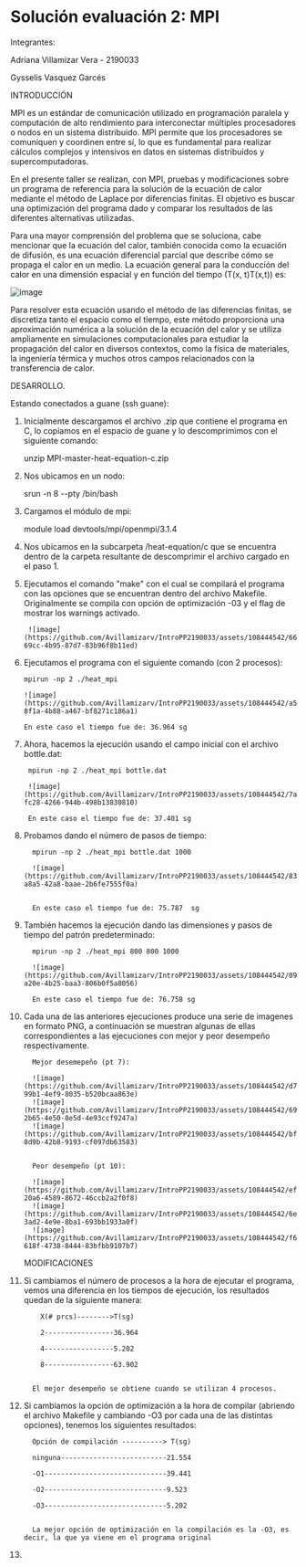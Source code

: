 # Solución evaluación 2: MPI

Integrantes:

Adriana Villamizar Vera - 2190033

Gysselis Vasquez Garcés 

INTRODUCCIÓN


MPI es un estándar de comunicación utilizado en programación paralela y computación de alto rendimiento para interconectar múltiples procesadores o nodos en un sistema distribuido. MPI permite que los procesadores se comuniquen y coordinen entre sí, lo que es fundamental para realizar cálculos complejos y intensivos en datos en sistemas distribuidos y supercomputadoras.


En el presente taller se realizan, con MPI, pruebas y modificaciones sobre un programa de referencia para la solución de la ecuación de calor mediante el método de Laplace por diferencias finitas. El objetivo es buscar una optimización del programa dado y comparar los resultados de las diferentes alternativas utilizadas.


Para una mayor comprensión del problema que se soluciona, cabe mencionar que la ecuación del calor, también conocida como la ecuación de difusión, es una ecuación diferencial parcial que describe cómo se propaga el calor en un medio. La ecuación general para la conducción del calor en una dimensión espacial y en función del tiempo (T(x, t)T(x,t)) es:

![image](https://github.com/Avillamizarv/IntroPP2190033/assets/108444542/4a0a5e8f-d0c2-4b43-b28b-82ebed1547d3)

Para resolver esta ecuación usando el método de las diferencias finitas, se discretiza tanto el espacio como el tiempo, este método proporciona una aproximación numérica a la solución de la ecuación del calor y se utiliza ampliamente en simulaciones computacionales para estudiar la propagación del calor en diversos contextos, como la física de materiales, la ingeniería térmica y muchos otros campos relacionados con la transferencia de calor.


DESARROLLO.

Estando conectados a guane (ssh guane):


1. Inicialmente descargamos el archivo .zip que contiene el programa en C, lo copiamos en el espacio de guane y lo descomprimimos con el siguiente comando:

      unzip  MPI-master-heat-equation-c.zip
   
2.  Nos ubicamos en un nodo:

      srun -n 8 --pty /bin/bash
   
3. Cargamos el módulo de mpi:

     module load devtools/mpi/openmpi/3.1.4
   
4.  Nos ubicamos en la subcarpeta /heat-equation/c que se encuentra dentro de la carpeta resultante de descomprimir el archivo cargado en el paso 1.
  
5.  Ejecutamos el comando "make" con el cual se compilará el programa con las opciones que se encuentran dentro del archivo Makefile. Originalmente se compila con opción de optimización -03 y el flag de mostrar los warnings activado.

         ![image](https://github.com/Avillamizarv/IntroPP2190033/assets/108444542/66f545c3-69cc-4b95-87d7-83b96f8b11ed)

   
6.  Ejecutamos el programa con el siguiente comando (con 2 procesos):

        mpirun -np 2 ./heat_mpi
      
        ![image](https://github.com/Avillamizarv/IntroPP2190033/assets/108444542/a51b0db4-8f1a-4b88-a467-bf8271c186a1)
      
        En este caso el tiempo fue de: 36.964 sg
  
7.  Ahora, hacemos la ejecución usando el campo inicial con el archivo  bottle.dat:

         mpirun -np 2 ./heat_mpi bottle.dat
      
         ![image](https://github.com/Avillamizarv/IntroPP2190033/assets/108444542/7aa1a7f5-fc28-4266-944b-498b13830810)
      
         En este caso el tiempo fue de: 37.401 sg
 
8.  Probamos dando el número de pasos de tiempo:

          mpirun -np 2 ./heat_mpi bottle.dat 1000
      
          ![image](https://github.com/Avillamizarv/IntroPP2190033/assets/108444542/83eb4fb1-a8a5-42a8-baae-2b6fe7555f0a)
      
      
          En este caso el tiempo fue de: 75.787  sg
  
9.  También hacemos la ejecución dando las dimensiones y pasos de tiempo del patrón predeterminado:

          mpirun -np 2 ./heat_mpi 800 800 1000
          
          ![image](https://github.com/Avillamizarv/IntroPP2190033/assets/108444542/098b58bc-a20e-4b25-baa3-806b0f5a8056)
      
          En este caso el tiempo fue de: 76.758 sg
    
10. Cada una de las anteriores ejecuciones produce una serie de imagenes en formato PNG, a continuación se muestran algunas de ellas correspondientes a las ejecuciones con mejor y peor desempeño respectivamente.

          Mejor desemepeño (pt 7):
          
          ![image](https://github.com/Avillamizarv/IntroPP2190033/assets/108444542/d706faa8-99b1-4ef9-8035-b520bcaa863e)
          ![image](https://github.com/Avillamizarv/IntroPP2190033/assets/108444542/690b86ff-2b65-4e50-8e5d-4e93ccf9247a)
          ![image](https://github.com/Avillamizarv/IntroPP2190033/assets/108444542/bfaf56e6-8d9b-42b8-9193-cf097db63583)
      
      
          Peor desempeño (pt 10):
      
          ![image](https://github.com/Avillamizarv/IntroPP2190033/assets/108444542/efacadfe-20a6-4589-8672-46ccb2a2f0f8)
          ![image](https://github.com/Avillamizarv/IntroPP2190033/assets/108444542/6e91114d-3ad2-4e9e-8ba1-693bb1933a0f)
          ![image](https://github.com/Avillamizarv/IntroPP2190033/assets/108444542/f636bdad-618f-4738-8444-83bfbb9107b7)
          

    MODIFICACIONES
    
11. Si cambiamos el número de procesos a la hora de ejecutar el programa, vemos una diferencia en los tiempos de ejecución, los resultados quedan de la siguiente manera:

            X(# prcs)-------->T(sg)
      
            2-----------------36.964
          
            4-----------------5.202
          
            8-----------------63.902
    

          El mejor desempeño se obtiene cuando se utilizan 4 procesos.
    
13. Si cambiamos la opción de optimización a la hora de compilar (abriendo el archivo Makefile y cambiando -O3 por cada una de las distintas opciones), tenemos los siguientes resultados:

          Opción de compilación ----------> T(sg)
      
          ninguna--------------------------21.554
          
          -O1------------------------------39.441
          
          -O2------------------------------9.523
          
          -O3------------------------------5.202
          
      
          La mejor opción de optimización en la compilación es la -O3, es decir, la que ya viene en el programa original
          
15. 



